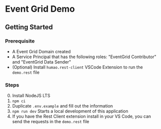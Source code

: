 # Event Grid Demo

## Getting Started

### Prerequisite
* A Event Grid Domain created
* A Service Principal that has the following roles: "EventGrid Contributor" and "EventGrid Data Sender"
* (Optional) Install `humao.rest-client` VSCode Extension to run the `demo.rest` file

### Steps
0. Install NodeJS LTS
1. `npm ci`
2. Duplicate `.env.example` and fill out the information
3. `npm run dev` Starts a local development of this application
4. If you have the Rest Client extension install in your VS Code, you can send the requests in the `demo.rest` file
